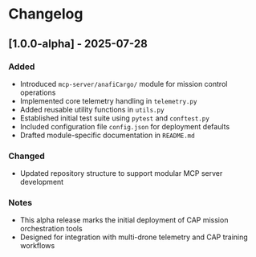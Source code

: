 # Changelog

## [1.0.0-alpha] - 2025-07-28

### Added

- Introduced `mcp-server/anafiCargo/` module for mission control operations
- Implemented core telemetry handling in `telemetry.py`
- Added reusable utility functions in `utils.py`
- Established initial test suite using `pytest` and `conftest.py`
- Included configuration file `config.json` for deployment defaults
- Drafted module-specific documentation in `README.md`

### Changed

- Updated repository structure to support modular MCP server development

### Notes

- This alpha release marks the initial deployment of CAP mission orchestration tools
- Designed for integration with multi-drone telemetry and CAP training workflows
